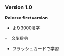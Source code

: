 <!-- 24b9eea 1457389068000 -->

### Version 1.0

**Release first version**

-	より3000漢字

-　文型辞典

-	フラッシュカードで学習
